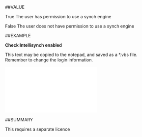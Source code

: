 
##VALUE

True  The user has permission to use a synch engine 

False  The user does not have permission to use a synch engine


##EXAMPLE

**Check Intellisynch enabled**

This text may be copied to the notepad, and saved as a *.vbs file. Remember to change the login information.

![](..\..\Examples\vbs\SOAssociate.IsIntellisyncEnabled.vbs.txt)


##SUMMARY


This requires a separate licence


